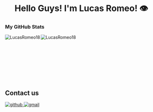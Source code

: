 <h1 align="center">Hello Guys! I'm Lucas Romeo! 👁️</h1>

<h3>My GitHub Stats</h3>
<p><img align="left" src="https://github-readme-stats.vercel.app/api/top-langs?username=LucasRomeo18&show_icons=true&theme=dark&locale=en&layout=compact" alt="LucasRomeo18" /></p>
<p>&nbsp;<img align="left" src="https://github-readme-stats.vercel.app/api?username=LucasRomeo18&show_icons=true&theme=dark&locale=en" alt="LucasRomeo18" /></p>
<br><br><br><br><br><br><br>

## Contact us

<a href="https://github.com/LucasRomeo18" target="_blank">
<img src=https://img.shields.io/badge/github-%2300acee.svg?color=181717&style=for-the-badge&logo=github&logoColor=white alt=github style="margin-bottom: 5px;" />

<a href="mailto:lucas.romeo18@gmail.com" target="_blank">
<img src=https://img.shields.io/badge/gmail-%2300acee.svg?color=EA4335&style=for-the-badge&logo=gmail&logoColor=white alt=gmail style="margin-bottom: 5px;" />
